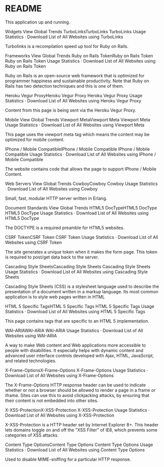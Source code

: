 # README

This application up and running.

Widgets
View Global Trends
TurboLinksTurboLinks
TurboLinks Usage Statistics · Download List of All Websites using TurboLinks

Turbolinks is a recompilation speed up tool for Ruby on Rails.

Frameworks
View Global Trends
Ruby on Rails TokenRuby on Rails Token
Ruby on Rails Token Usage Statistics · Download List of All Websites using Ruby on Rails Token

Ruby on Rails is an open-source web framework that is optimized for programmer happiness and sustainable productivity. Note that Ruby on Rails has two detection techniques and this is one of them.

Heroku Vegur ProxyHeroku Vegur Proxy
Heroku Vegur Proxy Usage Statistics · Download List of All Websites using Heroku Vegur Proxy

Content from this page is being sent via the Heroku Vegur Proxy.

Mobile
View Global Trends
Viewport MetaViewport Meta
Viewport Meta Usage Statistics · Download List of All Websites using Viewport Meta

This page uses the viewport meta tag which means the content may be optimized for mobile content.

IPhone / Mobile CompatibleIPhone / Mobile Compatible
IPhone / Mobile Compatible Usage Statistics · Download List of All Websites using IPhone / Mobile Compatible

The website contains code that allows the page to support IPhone / Mobile Content.

Web Servers
View Global Trends
CowboyCowboy
Cowboy Usage Statistics · Download List of All Websites using Cowboy

Small, fast, modular HTTP server written in Erlang.

Document Standards
View Global Trends
HTML5 DocTypeHTML5 DocType
HTML5 DocType Usage Statistics · Download List of All Websites using HTML5 DocType

The DOCTYPE is a required preamble for HTML5 websites.

CSRF TokenCSRF Token
CSRF Token Usage Statistics · Download List of All Websites using CSRF Token

The site generates a unique token when it makes the form page. This token is required to post/get data back to the server.

Cascading Style SheetsCascading Style Sheets
Cascading Style Sheets Usage Statistics · Download List of All Websites using Cascading Style Sheets

Cascading Style Sheets (CSS) is a stylesheet language used to describe the presentation of a document written in a markup language. Its most common application is to style web pages written in HTML

HTML 5 Specific TagsHTML 5 Specific Tags
HTML 5 Specific Tags Usage Statistics · Download List of All Websites using HTML 5 Specific Tags

This page contains tags that are specific to an HTML 5 implementation.

WAI-ARIAWAI-ARIA
WAI-ARIA Usage Statistics · Download List of All Websites using WAI-ARIA

A way to make Web content and Web applications more accessible to people with disabilities. It especially helps with dynamic content and advanced user interface controls developed with Ajax, HTML, JavaScript, and related technologies.

X-Frame-OptionsX-Frame-Options
X-Frame-Options Usage Statistics · Download List of All Websites using X-Frame-Options

The X-Frame-Options HTTP response header can be used to indicate whether or not a browser should be allowed to render a page in a frame or iframe. Sites can use this to avoid clickjacking attacks, by ensuring that their content is not embedded into other sites.

X-XSS-ProtectionX-XSS-Protection
X-XSS-Protection Usage Statistics · Download List of All Websites using X-XSS-Protection

X-XSS-Protection is a HTTP header set by Internet Explorer 8+. This header lets domains toggle on and off the "XSS Filter" of IE8, which prevents some categories of XSS attacks.

Content Type OptionsContent Type Options
Content Type Options Usage Statistics · Download List of All Websites using Content Type Options

Used to disable MIME-sniffing for a particular HTTP response.
